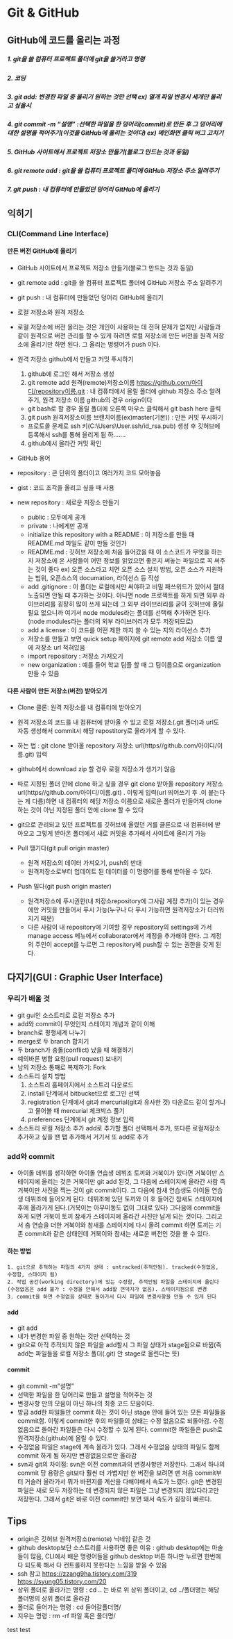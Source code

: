 # Git & GitHub
## GitHub에 코드를 올리는 과정
##### 1. git을 쓸 컴퓨터 프로젝트 폴더에 git을 쓸거라고 명령
##### 2. 코딩
##### 3. git add: 변경한 파일 중 올리기 원하는 것만 선택 ex) 열개 파일 변경시 세개만 올리고 싶을시
##### 4. git commit -m “설명” :선택한 파일을 한 덩어리(commit)로 만든 후 그 덩어리에 대한 설명을 적어주기(이것을 GitHub에 올리는 것이다) ex) 메인화면 클릭 버그 고치기
##### 5. GitHub 사이트에서 프로젝트 저장소 만들기(블로그 만드는 것과 동일)
##### 6. git remote add : git을 쓸 컴퓨터 프로젝트 폴더에 GitHub 저장소 주소 알려주기
##### 7. git push : 내 컴퓨터에 만들었던 덩어리 GitHub에 올리기

## 익히기
### CLI(Command Line Interface) 
#### 만든 버전 GitHub에 올리기
- GitHub 사이트에서 프로젝트 저장소 만들기(블로그 만드는 것과 동일)
- git remote add : git을 쓸 컴퓨터 프로젝트 폴더에 GitHub 저장소 주소 알려주기
- git push : 내 컴퓨터에 만들었던 덩어리 GitHub에 올리기

- 로컬 저장소와 원격 저장소
 - 로컬 저장소에 버전 올리는 것은 개인이 사용하는 데 전혀 문제가 없지만 사람들과 같이 원격으로 버전 관리를 할 수 있게 하려면 로컬 저장소에 만든 버전을 원격 저장소에 올리기만 하면 된다. 그 올리는 명령어가 push 이다.

- 원격 저장소 github에서 만들고 커밋 푸시하기
    1. github에 로그인 해서 저장소 생성
    2.  git remote add 원격(remote)저장소이름 https://github.com/아이디/repository이름.git : 내 컴퓨터에서 올릴 폴더에 github 저장소 주소 알려주기, 원격 저장소 이름 github의 경우 origin이다
    - git bash로 할 경우 올릴 폴더에 오른쪽 마우스 클릭해서 git bash here 클릭
    3. git push 원격저장소이름 브랜치이름(ex)master(기본)) : 만든 커밋 푸시하기
    - 프로토콜 문제로 ssh 키(C:\Users\User\.ssh/id_rsa.pub) 생성 후 깃허브에 등록해서 ssh를 통해 올리게 됨 하…….
    4. github에서 올라간 커밋 확인

- GitHub 용어
- repository : 큰 단위의 폴더이고 여러가지 코드 모아놓음
- gist : 코드 조각을 올리고 싶을 때 사용
- new repository : 새로운 저장소 만들기
    - public : 모두에게 공개
    - private : 나에게만 공개
    - initialize this repository with a README : 이 저장소를 만들 때 README.md 파일도 같이 만들 것인가
    - README.md : 깃허브 저장소에 처음 들어갔을 때 이 소스코드가 무엇을 하는지 저장소에 온 사람들이 어떤 정보를 읽었으면 좋은지 써놓는 파일으로 꼭 써주는 것이 좋다 ex) 오픈 소스라고 치면 오픈 소스 설치 방법, 오픈 소스가 지원하는 범위, 오픈소스의 documation, 라이선스 등 작성
    - add .gitignore : 이 폴더는 로컬에서만 써야하고 비밀 패쓰워드가 있어서 절대 노출되면 안될 때 추가하는 것이다. 아니면 node 프로젝트를 하게 되면 외부 라이브러리를 굉장히 많이 쓰게 되는데 그 외부 라이브러리를 굳이 깃허브에 올릴 필요 없으니까 여기서 node modules라는 폴더를 선택해 추가하면 된다.(node modules라는 폴더의 외부 라이브러리가 모두 저장되므로)
    - add a license : 이 코드를 어떤 제한 까지 쓸 수 있는 지의 라이선스 추가
    - 저장소를 만들고 보면 quick setup 페이지에 git remote add 저장소 이름 옆에 저장소 url 적혀있음
    - import repository : 저장소 가져오기
    - new organization : 예를 들어 학교 팀플 할 때 그 팀이름으로 organization 만들 수 있음
 
#### 다른 사람이 만든 저장소(버전) 받아오기
- Clone 클론: 원격 저장소를 내 컴퓨터에 받아오기
 - 원격 저장소의 코드를 내 컴퓨터에 받아올 수 있고 로컬 저장소(.git 폴더)과 url도 자동 생성해서 commit시 해당 repostitory로 올라가게 할 수 있다.
 - 하는 법 : git clone 받아올 repository 저장소 url(https//github.com/아이디/이름.git) 입력
 - github에서 download zip 할 경우 로컬 저장소가 생기기 않음
 - 따로 지정된 폴더 안에 clone 하고 싶을 경우 git clone 받아올 repository 저장소 url(https//github.com/아이디/이름.git) . 이렇게 입력(url 띄어쓰기 후 .이 붙는다는 게 다름)하면 내 컴퓨터의 해당 저장소 이름으로 새로운 폴더가 만들어져 clone 하는 것이 아닌 지정된 폴더 안에 clone 할 수 있다
 - git으로 관리되고 있던 프로젝트를 깃허브에 올렸던 거를 클론으로 내 컴퓨터에 받아오고 그렇게 받아온 폴더에서 새로 커밋을 추가해서 사이트에 올리기 가능
 
- Pull 땡기다(git pull origin master)
    - 원격 저장소의 데이터 가져오기, push의 반대
    - 원격저장소로부터 업데이트 된 데이터를 이 명령어를 통해 받아올 수 있다.
 
- Push 밀다(git push origin master)
    - 원격저장소에 푸시권한(내 저장소repository에 그사람 계정 추가)이 있는 경우에만 커밋을 만들어서 푸시 가능(누구나 다 푸시 가능하면 원격저장소가 더러워지기 때문)
    - 다른 사람이 내 repository에 기여할 경우 repository의 settings에 가서 manage access 메뉴에서 collaborator에서 계정을 추가해야 한다. 그 계정의 주인이 accept를 누르면 그 repository에 push할 수 있는 권한을 갖게 된다.

## 다지기(GUI : Graphic User Interface)
### 우리가 배울 것
- git gui인 소스트리로 로컬 저장소 추가
- add와 commit이 무엇인지 스테이지 개념과 같이 이해
- branch로 평행세계 나누기
- merge로 두 branch 합치기
- 두 branch가 충돌(conflict) 났을 때 해결하기
- 예의바른 병합 요청(pull request) 보내기
- 남의 저장소 통째로 복제하기: Fork
- 소스트리 설치 방법
    1. 소스트리 홈페이지에서 소스트리 다운로드
    2. install 단계에서 bitbucket으로 로그인 선택
    3. registration 단계에서 git과 mercurial(git과 유사한 것) 다운로드 같이 할거냐고 물어볼 때 mercurial 체크박스 풀기 
    4. preferences 단계에서 git 계정 정보 입력
- 소스트리 로컬 저장소 추가 add로 추가할 폴더 선택해서 추가, 또다른 로컬저장소 추가하고 싶을 땐 탭 추가해서 거기서 또 add로 추가

### add와 commit
- 아이돌 데뷔를 생각하면 아이돌 연습생 데뷔조 토끼와 거북이가 있다면 거북이만 스테이지에 올리는 것은 거북이만 git add 된것, 그 다음에 스테이지에 올라간 사람 즉 거북이만 사진을 찍는 것이 git commit이다. 그 다음에 참새 연습생도 아이돌 연습생 데뷔조에 들어오게 된다. 데뷔조에 있던 토끼와 이 후 들어간 참새도 스테이지에 후에 올라가게 된다.(거북이는 아무미동도 없이 그대로 있다) 그다음에 commit을 하게 되면 거북이 토끼 참새가 스테이지에 올라간 사진만 남게 되는 것이다. 그리고서 춤 연습을 더한 거북이와 참새를 스테이지에 다시 올려 commit 하면 토끼는 기존 commit과 같은 상태인데 거북이와 참새는 새로운 버전인 것을 볼 수 있다.
#### 하는 방법
    1. git으로 추적하는 파일의 4가지 상태 : untracked(추적안됨). tracked(수정없음, 수정함, 스테이지 됨)
    2. 작업 공간(working directory)에 있는 수정함, 추적안됨 파일을 스테이지에 올린다(수정없음은 add 불가 : 수정을 안해서 add할 껀덕지가 없음). 스테이지됨으로 변경
    3. commit을 하면 수정없음 상태로 돌아가서 다시 파일에 변경사항을 만들 수 있게 된다

#### add
- git add
- 내가 변경한 파일 중 원하는 것만 선택하는 것
- git으로 아직 추적되지 않은 파일을 add할시 그 파일 상태가 stage됨으로 바뀜(즉 add는 파일들을 로컬 저장소 폴더(.git) 안 stage로 올린다는 뜻)

#### commit
- git commit -m”설명”
- 선택한 파일을 한 덩어리로 만들고 설명을 적어주는 것
- 변경사항 만의 모음이 아닌 하나의 최종 코드 모음이다. 
- 방금 add한 파일들만 commit 하는 것이 아닌 stage 안에 들어 있는 모든 파일들을 commit함. 이렇게 commit한 후의 파일들의 상태는 수정 없음으로 되돌아감. 수정없음으로 돌아간 파일들은 다시 수정할 수 있게 된다. commit한 파일들은 push로 원격저장소(github)에 올릴 수 있다. 
- 수정없음 파일은 stage에 계속 올라가 있다. 그래서 수정없음 상태의 파일도 함께 commit 하게 됨 하지만 변경없음으로만 올라감
- svn과 git의 차이점: svn은 이전 commit과의 변경사항만 저장한다. 그래서 하나의 commit 당 용량은 git보다 훨씬 더 가볍지만 한 버전을 보려면 맨 처음 commit부터 거슬러 올라가서 뭐가 바뀐지를 계산을 다해야해서 속도가 느렸다. git은 변경된 파일은 새로 모두 저장하는 데 변경되지 않은 파일은 그냥 변경되지 않았다라고만 저장한다. 그래서 git은 바로 이전 commit만 보면 돼서 속도가 굉장히 빠르다.

## Tips
- origin은 깃허브 원격저장소(remote) 닉네임 같은 것
- github desktop보단 소스트리를 사용하면 좋은 이유 : github desktop에는 마술들이 많음, CLI에서 배운 명령어들을 github desktop 버튼 하나만 누르면 한번에 다 되도록 해서 다 컨트롤하지 못한다는 느낌을 받을 수 있음
- ssh 참고
    https://zzang9ha.tistory.com/319
    https://syung05.tistory.com/20
- 상위 폴더로 올라가는 명령 : cd .. 는 바로 위 상위 폴더이고, cd ../폴더명는 해당 폴더명의 상위 폴더로 올라감
- 폴더로 들어가는 명령 : cd 들어갈폴더명/
- 지우는 명령 : rm -rf 파일 혹은 폴더명/

test test